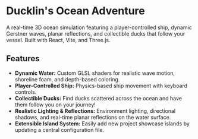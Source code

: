# Ducklin's Ocean Adventure

A real-time 3D ocean simulation featuring a player-controlled ship, dynamic Gerstner waves, planar reflections, and collectible ducks that follow your vessel. Built with React, Vite, and Three.js.

## Features

- **Dynamic Water:** Custom GLSL shaders for realistic wave motion, shoreline foam, and depth-based coloring.
- **Player-Controlled Ship:** Physics-based ship movement with keyboard controls.
- **Collectible Ducks:** Find ducks scattered across the ocean and have them follow you on your journey!
- **Realistic Lighting & Reflections:** Environment lighting, directional shadows, and real-time planar reflections on the water surface.
- **Extensible Island System:** Easily add new project showcase islands by updating a central configuration file.

